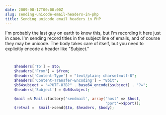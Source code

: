 ```yaml
---
date: 2009-08-17T00:00:00Z
slug: sending-unicode-email-headers-in-php
title: Sending unicode email headers in PHP
---
```


I'm probably the last guy on earth to know this, but I'm recording it here just in case. I'm sending record titles in the subject line of emails, and of course they may be unicode. The body takes care of itself, but you need to explicitly encode a header like "Subject."

~~~PHP


    $headers['To'] = $to;
    $headers['From'] = $from;
    $headers['Content-Type'] = "text/plain; charset=utf-8";
    $headers['Content-Transfer-Encoding'] = "8bit";
    $b64subject = "=?UTF-8?B?" . base64_encode($subject) . "?=";
    $headers['Subject'] = $b64subject;

    $mail =& Mail::factory('sendmail', array('host' => $host,
                                             'port'=>$port));
    $retval =  $mail->send($to, $headers, $body);

~~~
